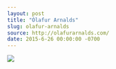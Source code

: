 ```yaml
---
layout: post
title: "Ólafur Arnalds"
slug: olafur-arnalds
source: http://olafurarnalds.com/
date: 2015-6-26 00:00:00 -0700
---
```


<img src="{{ site.url }}/assets/img/screenshots/olafur-arnalds.jpg">
